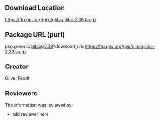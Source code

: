 ## Download Location

https://ftp.gnu.org/gnu/glibc/glibc-2.39.tar.gz

## Package URL (purl)

pkg:generic/glibc@2.39?download_url=https://ftp.gnu.org/gnu/glibc/glibc-2.39.tar.gz

## Creator

Oliver Fendt

## Reviewers

The information was reviewed by:

* add reviewer here
